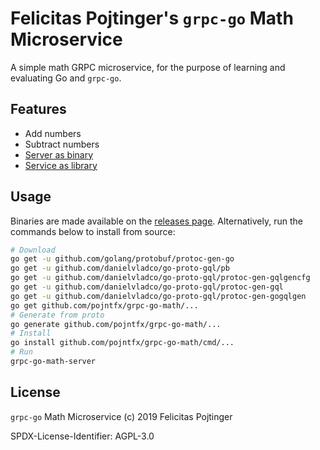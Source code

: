 # Felicitas Pojtinger's `grpc-go` Math Microservice

A simple math GRPC microservice, for the purpose of learning and evaluating Go and `grpc-go`.

## Features

- Add numbers
- Subtract numbers
- [Server as binary](./cmd/grpc-go-math-server/main.go)
- [Service as library](./lib/svc/svc.go)

## Usage

Binaries are made available on the [releases page](https://github.com/pojntfx/grpc-go-math/releases/latest). Alternatively, run the commands below to install from source:

```bash
# Download
go get -u github.com/golang/protobuf/protoc-gen-go
go get -u github.com/danielvladco/go-proto-gql/pb
go get -u github.com/danielvladco/go-proto-gql/protoc-gen-gqlgencfg
go get -u github.com/danielvladco/go-proto-gql/protoc-gen-gql
go get -u github.com/danielvladco/go-proto-gql/protoc-gen-gogqlgen
go get github.com/pojntfx/grpc-go-math/...
# Generate from proto
go generate github.com/pojntfx/grpc-go-math/...
# Install
go install github.com/pojntfx/grpc-go-math/cmd/...
# Run
grpc-go-math-server
```

## License

`grpc-go` Math Microservice (c) 2019 Felicitas Pojtinger

SPDX-License-Identifier: AGPL-3.0
